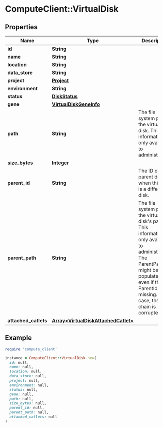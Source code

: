# ComputeClient::VirtualDisk

## Properties

| Name | Type | Description | Notes |
| ---- | ---- | ----------- | ----- |
| **id** | **String** |  |  |
| **name** | **String** |  |  |
| **location** | **String** |  |  |
| **data_store** | **String** |  |  |
| **project** | [**Project**](Project.md) |  |  |
| **environment** | **String** |  |  |
| **status** | [**DiskStatus**](DiskStatus.md) |  |  |
| **gene** | [**VirtualDiskGeneInfo**](VirtualDiskGeneInfo.md) |  | [optional] |
| **path** | **String** | The file system path of the virtual disk. This information  is only available to administrators. | [optional] |
| **size_bytes** | **Integer** |  | [optional] |
| **parent_id** | **String** | The ID of the parent disk when this disk is a differential disk. | [optional] |
| **parent_path** | **String** | The file system path of the virtual disk&#39;s parent. This information  is only available to administrators. The ParentPath might be populated  even if the ParentId is missing. In this case, the disk chain is corrupted. | [optional] |
| **attached_catlets** | [**Array&lt;VirtualDiskAttachedCatlet&gt;**](VirtualDiskAttachedCatlet.md) |  | [optional] |

## Example

```ruby
require 'compute_client'

instance = ComputeClient::VirtualDisk.new(
  id: null,
  name: null,
  location: null,
  data_store: null,
  project: null,
  environment: null,
  status: null,
  gene: null,
  path: null,
  size_bytes: null,
  parent_id: null,
  parent_path: null,
  attached_catlets: null
)
```

